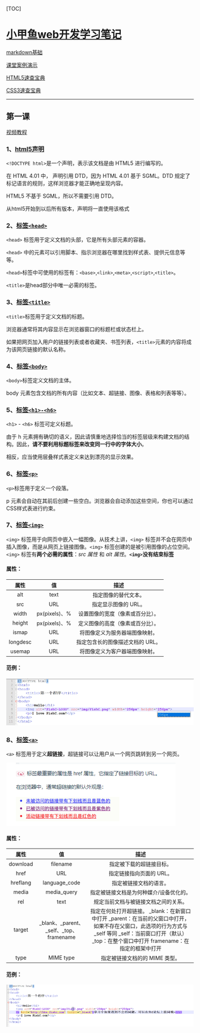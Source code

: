 [TOC]

# <u>**小甲鱼web开发学习笔记**</u>

[markdown基础](https://github.com/Sakiyary/Markdown-Typora-VSCode-Doc)

[课堂案例演示](http://demo.fishc.com)

[HTML5速查宝典](http://man.fishc.com/html5)

[CSS3速查宝典](http://man.fishc.com/css3)

---

## **第一课**

[视频教程](https://www.bilibili.com/video/BV1QW411N762/?p=3&spm_id_from=pageDriver&vd_source=bcc1d9a7193b5cc64f0719559c9e2c2f)

### 1、[html5声明](https://man.ilovefishc.com/pageHTML5/!DOCTYPE.html)

 `<!DOCTYPE html>`是一个声明，表示该文档是由 HTML5 进行编写的。

 在 HTML 4.01 中， 声明引用 DTD，因为 HTML 4.01 基于 SGML。DTD 规定了标记语言的规则，这样浏览器才能正确地呈现内容。

 HTML5 不基于 SGML，所以不需要引用 DTD。

 从html5开始到以后所有版本，声明将一直使用该格式


### 2、[标签`<head>`](https://man.ilovefishc.com/pageHTML5/head.html)

`<head>` 标签用于定义文档的头部，它是所有头部元素的容器。

`<head>` 中的元素可以引用脚本、指示浏览器在哪里找到样式表、提供元信息等等。

`<head>`标签中可使用的标签有：`<base>`,`<link>`,`<meta>`,`<script>`,`<title>`。

`<title>`是head部分中唯一必需的标签。

### 3、[标签`<title>`](https://man.ilovefishc.com/pageHTML5/title.html)

`<title>`标签用于定义文档的标题。

浏览器通常将其内容显示在浏览器窗口的标题栏或状态栏上。

如果把网页加入用户的链接列表或者收藏夹、书签列表，`<title>`元素的内容将成为该网页链接的默认名称。

### 4、[标签`<body>`](https://man.ilovefishc.com/pageHTML5/body.html)

`<body>`标签定义文档的主体。

body 元素包含文档的所有内容（比如文本、超链接、图像、表格和列表等等）。

### 5、[标签`<h1>-<h6>`](https://man.ilovefishc.com/pageHTML5/h.html)

`<h1>` - `<h6>` 标签可定义标题。

由于 h 元素拥有确切的语义，因此请慎重地选择恰当的标签层级来构建文档的结构。因此，**请不要利用标题标签来改变同一行中的字体大小**。

相反，应当使用层叠样式表定义来达到漂亮的显示效果。

### 6、[标签`<p>`](https://man.ilovefishc.com/pageHTML5/p.html)

`<p>`标签用于定义一个段落。

p 元素会自动在其前后创建一些空白。浏览器会自动添加这些空间，你也可以通过CSS样式表进行约束。

### 7、[标签`<img>`](https://man.ilovefishc.com/pageHTML5/img.html)

`<img>` 标签用于向网页中嵌入一幅图像。从技术上讲，`<img>` 标签并不会在网页中插入图像，而是从网页上链接图像。`<img>` 标签创建的是被引用图像的占位空间。`<img>` 标签有**两个必需的属性**：*src 属性* 和 *alt 属性*。**`<img>`没有结束标签**

#### 属性：

|   属性   |      值       |               描述               |
| :------: | :-----------: | :------------------------------: |
|   alt    |     text      |       指定图像的替代文本。       |
|   src    |      URL      |       指定显示图像的 URL。       |
|  width   | px(pixels)、% | 设置图像的宽度（像素或百分比）。 |
|  height  | px(pixels)、% | 定义图像的高度（像素或百分比）。 |
|  ismap   |      URL      |  将图像定义为服务器端图像映射。  |
| longdesc |      URL      | 指定包含长的图像描述文档的 URL。 |
|  usemap  |      URL      |  将图像定义为客户器端图像映射。  |

#### 范例：

![image-20221211220051999](./images/image-20221211220051999.png)

### 8、[标签`<a>`](https://man.ilovefishc.com/pageHTML5/a.html)

`<a>` 标签用于定义**超链接**，超链接可以让用户从一个网页跳转到另一个网页。

![image-20221211221009742](./images/image-20221211221009742.png)

#### 属性：

|   属性   |                   值                    |                             描述                             |
| :------: | :-------------------------------------: | :----------------------------------------------------------: |
| download |                filename                 |                   指定被下载的超链接目标。                   |
|   href   |                   URL                   |                   指定链接指向页面的 URL。                   |
| hreflang |              language_code              |                    指定被链接文档的语言。                    |
|  media   |               media_query               |           指定被链接文档是为何种媒介/设备优化的。            |
|   rel    |                  text                   |             规定当前文档与被链接文档之间的关系。             |
|  target  | _blank、_parent、_self、_top、framename | 指定在何处打开超链接。 _blank：在新窗口中打开 _parent：在当前的父窗口中打开，如果不存在父窗口，此选项的行为方式与 _self 等同 _self：当前窗口打开（默认） _top：在整个窗口中打开 framename：在指定的框架中打开 |
|   type   |                MIME type                |                指定被链接文档的的 MIME 类型。                |

#### 范例：

![image-20221211221434140](./images//image-20221211221434140.png)
